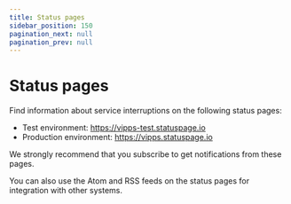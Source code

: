```yaml
---
title: Status pages
sidebar_position: 150
pagination_next: null
pagination_prev: null
---
```


# Status pages

Find information about service interruptions on the following status pages:

* Test environment: <https://vipps-test.statuspage.io>
* Production environment: <https://vipps.statuspage.io>

We strongly recommend that you subscribe to get notifications from these pages.

You can also use the Atom and RSS feeds on the status pages for integration with other systems.
